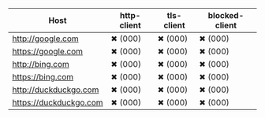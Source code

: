 | Host | http-client| tls-client| blocked-client|
| --- | --- | --- | --- |
| http://google.com | ✖ (000)| ✖ (000)| ✖ (000)|
| https://google.com | ✖ (000)| ✖ (000)| ✖ (000)|
| http://bing.com | ✖ (000)| ✖ (000)| ✖ (000)|
| https://bing.com | ✖ (000)| ✖ (000)| ✖ (000)|
| http://duckduckgo.com | ✖ (000)| ✖ (000)| ✖ (000)|
| https://duckduckgo.com | ✖ (000)| ✖ (000)| ✖ (000)|

